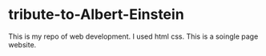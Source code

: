 # tribute-to-Albert-Einstein
This is my repo of web development.
I used html css. This is a soingle page website.
